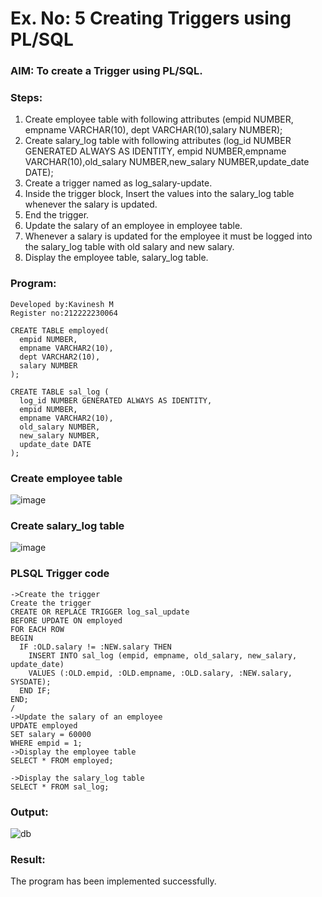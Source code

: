 # Ex. No: 5 Creating Triggers using PL/SQL

### AIM: To create a Trigger using PL/SQL.

### Steps:
1. Create employee table with following attributes (empid NUMBER, empname VARCHAR(10), dept VARCHAR(10),salary NUMBER);
2. Create salary_log table with following attributes (log_id NUMBER GENERATED ALWAYS AS IDENTITY, empid NUMBER,empname VARCHAR(10),old_salary NUMBER,new_salary NUMBER,update_date DATE);
3. Create a trigger named as log_salary-update.
4. Inside the trigger block, Insert the values into the salary_log table whenever the salary is updated.
5. End the trigger.
6. Update the salary of an employee in employee table.
7. Whenever a salary is updated for the employee it must be logged into the salary_log table with old salary and new salary.
8. Display the employee table, salary_log table.

### Program:
```
Developed by:Kavinesh M
Register no:212222230064
```
```
CREATE TABLE employed(
  empid NUMBER,
  empname VARCHAR2(10),
  dept VARCHAR2(10),
  salary NUMBER
);

CREATE TABLE sal_log (
  log_id NUMBER GENERATED ALWAYS AS IDENTITY,
  empid NUMBER,
  empname VARCHAR2(10),
  old_salary NUMBER,
  new_salary NUMBER,
  update_date DATE
);
```
### Create employee table
![image](https://github.com/BharathCSEIOT/Ex-No-5-Creating-Triggers-using-PL-SQL/assets/122793480/f3e744fb-7606-46cb-8a75-89f67070a0f1)

### Create salary_log table
![image](https://github.com/BharathCSEIOT/Ex-No-5-Creating-Triggers-using-PL-SQL/assets/122793480/e784d2f0-1b29-40c0-ac08-854fec0c3c3d)

### PLSQL Trigger code
```
->Create the trigger
Create the trigger
CREATE OR REPLACE TRIGGER log_sal_update
BEFORE UPDATE ON employed
FOR EACH ROW
BEGIN
  IF :OLD.salary != :NEW.salary THEN
    INSERT INTO sal_log (empid, empname, old_salary, new_salary, update_date)
    VALUES (:OLD.empid, :OLD.empname, :OLD.salary, :NEW.salary, SYSDATE);
  END IF;
END;
/
->Update the salary of an employee
UPDATE employed
SET salary = 60000
WHERE empid = 1;
->Display the employee table
SELECT * FROM employed;

->Display the salary_log table
SELECT * FROM sal_log;

```
### Output:
![db](https://github.com/kavinesh8476/Ex-No-5-Creating-Triggers-using-PL-SQL/assets/118466561/e932b045-ddc2-447d-b313-e872a255977f)

### Result:
The program has been implemented successfully.
